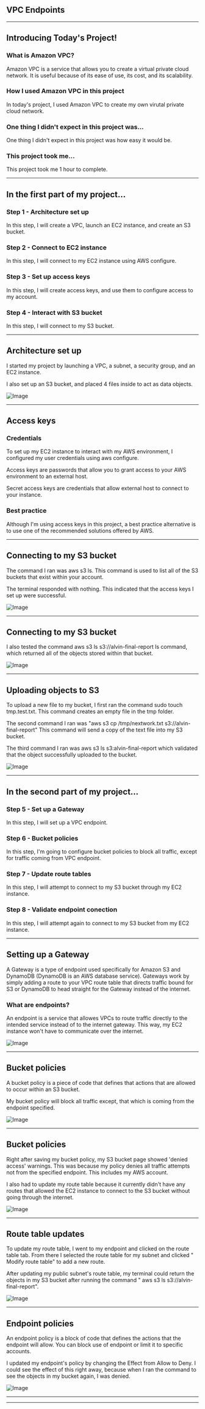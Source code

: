 

## VPC Endpoints


---

## Introducing Today's Project!

### What is Amazon VPC?

Amazon VPC is a service that allows you to create a virtual private cloud network. It is useful because of its ease of use, its cost, and its scalability.

### How I used Amazon VPC in this project

In today's project, I used Amazon VPC to create my own virutal private cloud network.

### One thing I didn't expect in this project was...

One thing I didn't expect in this project was how easy it would be.

### This project took me...

This project took me 1 hour to complete.

---

## In the first part of my project...

### Step 1 - Architecture set up

In this step, I will create a VPC, launch an EC2 instance, and create an S3 bucket.

### Step 2 - Connect to EC2 instance

In this step, I will connect to my EC2 instance using AWS configure.

### Step 3 - Set up access keys

In this step, I will create access keys, and use them to configure access to my account.

### Step 4 - Interact with S3 bucket

In this step, I will connect to my S3 bucket.

---

## Architecture set up

I started my project by launching a VPC, a subnet, a security group, and an EC2 instance.

I also set up an S3 bucket, and placed 4 files inside to act as data objects.

![Image](http://learn.nextwork.org/intense_azure_festive_sow/uploads/aws-networks-endpoints_4334d777)

---

## Access keys

### Credentials

To set up my EC2 instance to interact with my AWS environment, I configured my user credentials using aws configure.

Access keys are passwords that allow you to grant access to your AWS environment to an external host.

Secret access keys are credentials that allow external host to connect to your instance.

### Best practice

Although I'm using access keys in this project, a best practice alternative is to use one of the recommended solutions offered by AWS.

---

## Connecting to my S3 bucket

The command I ran was aws s3 ls. This command is used to list all of the S3 buckets that exist within your account.

The terminal responded with nothing. This indicated that the access keys I set up were successful.

![Image](http://learn.nextwork.org/intense_azure_festive_sow/uploads/aws-networks-endpoints_4334d778)

---

## Connecting to my S3 bucket

I also tested the command aws s3 ls s3://alvin-final-report ls command, which returned all of the objects stored within that bucket.

![Image](http://learn.nextwork.org/intense_azure_festive_sow/uploads/aws-networks-endpoints_4334d779)

---

## Uploading objects to S3

To upload a new file to my bucket, I first ran the command sudo touch tmp.test.txt. This command creates an empty file in the tmp folder.

The second command I ran was "aws s3 cp /tmp/nextwork.txt s3://alvin-final-report" This command will send a copy of the text file into my S3 bucket.

The third command I ran was aws s3 ls s3:alvin-final-report which validated that the object successfully uploaded to the bucket.

![Image](http://learn.nextwork.org/intense_azure_festive_sow/uploads/aws-networks-endpoints_3e1e79a2)

---

## In the second part of my project...

### Step 5 - Set up a Gateway

In this step, I will set up a VPC endpoint.

### Step 6 - Bucket policies

In this step, I'm going to configure bucket policies to block all traffic, except for traffic coming from VPC endpoint. 

### Step 7 - Update route tables

In this step, I will attempt to connect to my S3 bucket through my EC2 instance.

### Step 8 - Validate endpoint conection

In this step, I will attempt again to connect to my S3 bucket from my EC2 instance.

---

## Setting up a Gateway

A Gateway is a type of endpoint used specifically for Amazon S3 and DynamoDB (DynamoDB is an AWS database service). Gateways work by simply adding a route to your VPC route table that directs traffic bound for S3 or DynamoDB to head straight for the Gateway instead of the internet.

### What are endpoints?

An endpoint is a service that allowes VPCs to route traffic directly to the intended service instead of to the internet gateway. This way, my EC2 instance won't have to communicate over the internet.

![Image](http://learn.nextwork.org/intense_azure_festive_sow/uploads/aws-networks-endpoints_09bcaa8a)

---

## Bucket policies

A bucket policy is a piece of code that defines that actions that are allowed to occur within an S3 bucket.

My bucket policy will block all traffic except, that which is coming from the endpoint specified.

![Image](http://learn.nextwork.org/intense_azure_festive_sow/uploads/aws-networks-endpoints_7316a13d)

---

## Bucket policies

Right after saving my bucket policy, my S3 bucket page showed 'denied access' warnings. This was because my policy denies all traffic attempts not from the specified endpoint. This includes my AWS account.

I also had to update my route table because it currently didn't have any routes that allowed the EC2 instance to connect to the S3 bucket without going through the internet.

![Image](http://learn.nextwork.org/intense_azure_festive_sow/uploads/aws-networks-endpoints_4ec7821f)

---

## Route table updates

To update my route table, I went to my endpoint and clicked on the route table tab. From there I selected the route table for my subnet and clicked " Modify route table" to add a new route.

After updating my public subnet's route table, my terminal could return the objects in my S3 bucket after running the command " aws s3 ls s3://alvin-final-report".

![Image](http://learn.nextwork.org/intense_azure_festive_sow/uploads/aws-networks-endpoints_d116818e)

---

## Endpoint policies

An endpoint policy is a block of code that defines the actions that the endpoint will allow. You can block use of endpoint or limit it to specific accounts.

I updated my endpoint's policy by changing the Effect from Allow to Deny. I could see the effect of this right away, because when I ran the command to see the objects in my bucket again, I was denied.

![Image](http://learn.nextwork.org/intense_azure_festive_sow/uploads/aws-networks-endpoints_3e1e79a3)

---

---
